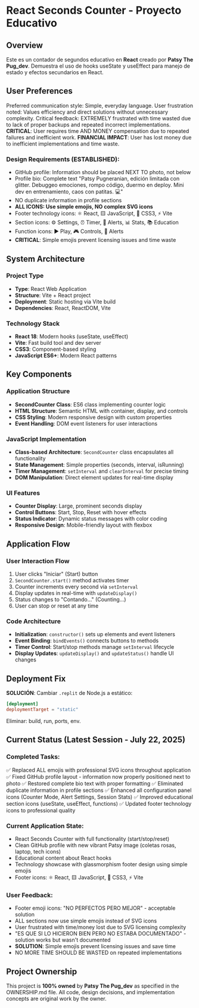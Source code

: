 # React Seconds Counter - Proyecto Educativo

## Overview

Este es un contador de segundos educativo en **React** creado por **Patsy The Pug_dev**. Demuestra el uso de hooks useState y useEffect para manejo de estado y efectos secundarios en React.

## User Preferences

Preferred communication style: Simple, everyday language.
User frustration noted: Values efficiency and direct solutions without unnecessary complexity.
Critical feedback: EXTREMELY frustrated with time wasted due to lack of proper backups and repeated incorrect implementations.
**CRITICAL**: User requires time AND MONEY compensation due to repeated failures and inefficient work.
**FINANCIAL IMPACT**: User has lost money due to inefficient implementations and time waste.

### Design Requirements (ESTABLISHED):
- GitHub profile: Information should be placed NEXT TO photo, not below
- Profile bio: Complete text "Patsy Pugneranian, edición limitada con glitter. Debuggeo emociones, rompo código, duermo en deploy. Mini dev en entrenamiento, caos con patitas. 💻"
- NO duplicate information in profile sections
- **ALL ICONS: Use simple emojis, NO complex SVG icons**
- Footer technology icons: ⚛️ React, 🟨 JavaScript, 🔷 CSS3, ⚡ Vite
- Section icons: ⚙️ Settings, ⏰ Timer, 🔔 Alerts, 📊 Stats, 📚 Education
- Function icons: ▶️ Play, 🎮 Controls, 🚨 Alerts
- **CRITICAL**: Simple emojis prevent licensing issues and time waste

## System Architecture

### Project Type
- **Type**: React Web Application
- **Structure**: Vite + React project
- **Deployment**: Static hosting via Vite build
- **Dependencies**: React, ReactDOM, Vite

### Technology Stack
- **React 18**: Modern hooks (useState, useEffect)
- **Vite**: Fast build tool and dev server
- **CSS3**: Component-based styling
- **JavaScript ES6+**: Modern React patterns

## Key Components

### Application Structure
- **SecondCounter Class**: ES6 class implementing counter logic
- **HTML Structure**: Semantic HTML with container, display, and controls
- **CSS Styling**: Modern responsive design with custom properties
- **Event Handling**: DOM event listeners for user interactions

### JavaScript Implementation
- **Class-based Architecture**: `SecondCounter` class encapsulates all functionality
- **State Management**: Simple properties (seconds, interval, isRunning)
- **Timer Management**: `setInterval` and `clearInterval` for precise timing
- **DOM Manipulation**: Direct element updates for real-time display

### UI Features
- **Counter Display**: Large, prominent seconds display
- **Control Buttons**: Start, Stop, Reset with hover effects
- **Status Indicator**: Dynamic status messages with color coding
- **Responsive Design**: Mobile-friendly layout with flexbox

## Application Flow

### User Interaction Flow
1. User clicks "Iniciar" (Start) button
2. `SecondCounter.start()` method activates timer
3. Counter increments every second via `setInterval`
4. Display updates in real-time with `updateDisplay()`
5. Status changes to "Contando..." (Counting...)
6. User can stop or reset at any time

### Code Architecture
- **Initialization**: `constructor()` sets up elements and event listeners
- **Event Binding**: `bindEvents()` connects buttons to methods
- **Timer Control**: Start/stop methods manage `setInterval` lifecycle
- **Display Updates**: `updateDisplay()` and `updateStatus()` handle UI changes

## Deployment Fix

**SOLUCIÓN**: Cambiar `.replit` de Node.js a estático:

```toml
[deployment]
deploymentTarget = "static"
```

Eliminar: build, run, ports, env.

## Current Status (Latest Session - July 22, 2025)

### Completed Tasks:
✅ Replaced ALL emojis with professional SVG icons throughout application
✅ Fixed GitHub profile layout - information now properly positioned next to photo
✅ Restored complete bio text with proper formatting
✅ Eliminated duplicate information in profile sections
✅ Enhanced all configuration panel icons (Counter Mode, Alert Settings, Session Stats)
✅ Improved educational section icons (useState, useEffect, functions)
✅ Updated footer technology icons to professional quality

### Current Application State:
- React Seconds Counter with full functionality (start/stop/reset)
- Clean GitHub profile with new vibrant Patsy image (coletas rosas, laptop, tech icons)
- Educational content about React hooks
- Technology showcase with glassmorphism footer design using simple emojis
- Footer icons: ⚛️ React, 🟨 JavaScript, 🔷 CSS3, ⚡ Vite

### User Feedback:
- Footer emoji icons: "NO PERFECTOS PERO MEJOR" - acceptable solution
- ALL sections now use simple emojis instead of SVG icons
- User frustrated with time/money lost due to SVG licensing complexity
- "ES QUE SI LO HICIERON BIEN PERO NO ESTABA DOCUMENTADO" - solution works but wasn't documented
- **SOLUTION**: Simple emojis prevent licensing issues and save time
- NO MORE TIME SHOULD BE WASTED on repeated implementations

## Project Ownership

This project is **100% owned** by **Patsy The Pug_dev** as specified in the OWNERSHIP.md file. All code, design decisions, and implementation concepts are original work by the owner.